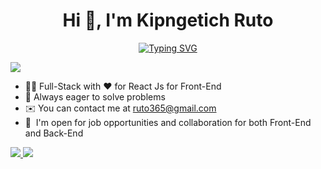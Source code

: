 <h1 align="center"> Hi 👋, I'm Kipngetich Ruto </h1>

<!--
**kipngetich-ruto/kipngetich-ruto** is a ✨ _special_ ✨ repository because its `README.md` (this file) appears on your GitHub profile.

Here are some ideas to get you started:

- 🔭 I’m currently working on ...
- 🌱 I’m currently learning ...
- 👯 I’m looking to collaborate on ...
- 🤔 I’m looking for help with ...
- 💬 Ask me about ...
- 📫 How to reach me: ...
- 😄 Pronouns: ...
- ⚡ Fun fact: ...
-->

<p align='center'>
    <a href="https://git.io/typing-svg"><img src="https://readme-typing-svg.demolab.com?font=Fira+Code&pause=1000&color=FF6437&width=435&lines=Full-stack+Web+Developer;Always+ready+to+Learn+new+Skills;Open+for+new+Opportunities" alt="Typing SVG" /></a>
</p>

![](https://komarev.com/ghpvc/?username=kipngetich-ruto&label=PROFILE+VIEWS&base=10&abbreviated=true&style=for-the-badge&color=brightgreen)

* 👨‍💻 Full-Stack with ❤️ for React Js for Front-End
* 🚀 Always eager to solve problems
* ✉️ You can contact me at [ruto365@gmail.com](mailto:ruto36@gmail.com)
* 🤝  I'm open for job opportunities and collaboration for both Front-End and Back-End

<a href="https://www.github.com/kipngetich-ruto" target="_blank" rel="noreferrer">
    <img src="https://img.shields.io/github/followers/kipngetich-ruto?logo=github&style=for-the-badge&color=brightgreen&labelColor=1c1917"/>
</a>
<a href="https://www.x.com/ruto365" target="_blank" rel="noreferrer">
    <!-- <img src="https://img.shields.io/twitter/follow/ruto365?logo=twitter&style=for-the-badge&color=brightgreen&labelColor=1c1917"/> -->
    <img src='https://img.shields.io/twitter/follow/ruto365?style=for-the-badge&logo=twitter&color=brightgreen
    '/>
</a>